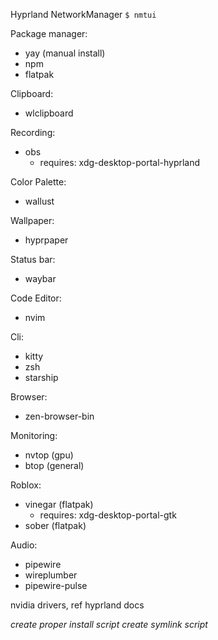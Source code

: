 Hyprland
NetworkManager `$ nmtui`

Package manager:
- yay (manual install)
- npm
- flatpak

Clipboard:
- wlclipboard

Recording:
- obs
    - requires: xdg-desktop-portal-hyprland

Color Palette: 
- wallust

Wallpaper: 
- hyprpaper

Status bar: 
- waybar

Code Editor:
- nvim

Cli:
- kitty
- zsh
- starship

Browser:
- zen-browser-bin

Monitoring:
- nvtop (gpu)
- btop (general)

Roblox: 
- vinegar (flatpak)
    - requires: xdg-desktop-portal-gtk
- sober (flatpak)

Audio:
- pipewire
- wireplumber
- pipewire-pulse



nvidia drivers, ref hyprland docs

*create proper install script*
*create symlink script*
